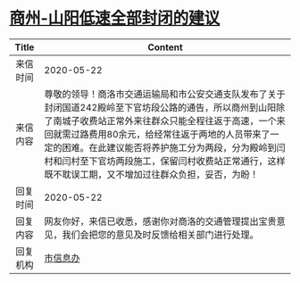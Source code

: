 # [商州-山阳低速全部封闭的建议](http://www.shangluo.gov.cn/zmhd/ldxxxx.jsp?urltype=leadermail.LeaderMailContentUrl&wbtreeid=1112&leadermailid=5892)

| Title |                                                                                           Content                                                                                           |
|:-----:|---------------------------------------------------------------------------------------------------------------------------------------------------------------------------------------------|
| 来信时间  | 2020-05-22                                                                                                                                                                                  |
| 来信内容  | 尊敬的领导！商洛市交通运输局和市公安交通支队发布了关于封闭国道242殿岭至下官坊段公路的通告，所以商州到山阳除了南城子收费站正常外来往群众只能全程往返于高速，一个来回就需过路费用80余元，给经常往返于两地的人员带来了一定的困难。在此建议能否将养护施工分为两段，分为殿岭到闫村和闫村至下官坊两段施工，保留闫村收费站正常通行，这样既不耽误工期，又不增加过往群众负担，妥否，为盼！ |
| 回复时间  | 2020-05-22                                                                                                                                                                                  |
| 回复内容  | 网友你好，来信已收悉，感谢你对商洛的交通管理提出宝贵意见，我们会把您的意见及时反馈给相关部门进行处理。                                                                                                                                         |
| 回复机构  | [市信息办](../../category/agencies/市信息办.md)                                                                                                                                                     |